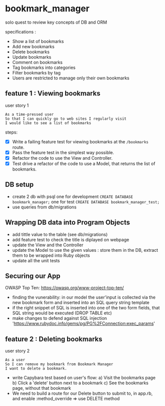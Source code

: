 # bookmark_manager

solo quest to review key concepts of DB and ORM

specifications :

- Show a list of bookmarks
- Add new bookmarks
- Delete bookmarks
- Update bookmarks
- Comment on bookmarks
- Tag bookmarks into categories
- Filter bookmarks by tag
- Users are restricted to manage only their own bookmarks

## feature 1 : Viewing bookmarks

user story 1

```
As a time-pressed user
So that I can quickly go to web sites I regularly visit
I would like to see a list of bookmarks
```

steps:

- [x] Write a failing feature test for viewing bookmarks at the `/bookmarks` route.
- [x] Pass the feature test in the simplest way possible.
- [x] Refactor the code to use the View and Controller.
- [x] Test drive a refactor of the code to use a Model, that returns the list of bookmarks.

## DB setup

- create 2 db with psql
  one for development `CREATE DATABASE bookmark_manager;`
  one for test `CREATE DATABASE bookmark_manager_test;`
- use queries from db/migrations

## Wrapping DB data into Program Objects

- add tittle value to the table (see db/migrations)
- add feature test to check the title is diplayed on webpage
- update the View and the Controller
- update the Model to use the given values : store them in the DB, extract them to be wrapped into Ruby objects
- update all the unit tests

## Securing our App
OWASP Top Ten: https://owasp.org/www-project-top-ten/
- finding the vunerability: in our model the user'input is collected via the  new bookmark form and inserted into an SQL query string template
- if the right snippet of SQL is inserted into one of the two form fields, that SQL string would be executed (DROP TABLE etc)
- make changes to defend against SQL injection
'https://www.rubydoc.info/gems/pg/PG%2FConnection:exec_params'

## feature 2 : Deleting bookmarks
user story 2
```
As a user
So I can remove my bookmark from Bookmark Manager
I want to delete a bookmark.
```

- write Capybara test based on user's flow:
    a) Visit the bookmarks page
    b) Click a 'delete' button next to a bookmark
    c) See the bookmarks page, without that bookmark
- We need to build a route for our Delete button to submit to, in app.rb, and enable :method_override => use DELETE method


